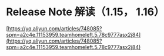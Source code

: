# Release Note 解读（1.15， 1.16）

[https://yq.aliyun.com/articles/748085?spm=a2c4e.11153959.teamhomeleft.5.78c9777asx2j84](https://yq.aliyun.com/articles/748085?spm=a2c4e.11153959.teamhomeleft.5.78c9777asx2j84)

